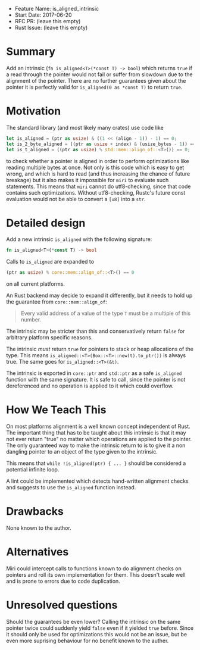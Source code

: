 - Feature Name: is_aligned_intrinsic
- Start Date: 2017-06-20
- RFC PR: (leave this empty)
- Rust Issue: (leave this empty)

# Summary
[summary]: #summary

Add an intrinsic (`fn is_aligned<T>(*const T) -> bool`) which returns `true` if
a read through the pointer would not fail or suffer from slowdown due to the
alignment of the pointer. There are no further guarantees given about the pointer
it is perfectly valid for `is_aligned(0 as *const T)` to return `true`.

# Motivation
[motivation]: #motivation

The standard library (and most likely many crates) use code like

```rust
let is_aligned = (ptr as usize) & ((1 << (align - 1)) - 1) == 0;
let is_2_byte_aligned = ((ptr as usize + index) & (usize_bytes - 1)) == 0;
let is_t_aligned = ((ptr as usize) % std::mem::align_of::<T>()) == 0;
```

to check whether a pointer is aligned in order to perform optimizations like
reading multiple bytes at once. Not only is this code which is easy to get
wrong, and which is hard to read (and thus increasing the chance of future breakage)
but it also makes it impossible for `miri` to evaluate such statements. This
means that `miri` cannot do utf8-checking, since that code contains such
optimizations. Without utf8-checking, Rustc's future const evaluation would not
be able to convert a `[u8]` into a `str`.

# Detailed design
[design]: #detailed-design

Add a new intrinsic `is_aligned` with the following signature:

```rust
fn is_aligned<T>(*const T) -> bool
```

Calls to `is_aligned` are expanded to

```rust
(ptr as usize) % core::mem::align_of::<T>() == 0
```

on all current platforms.

An Rust backend may decide to expand it differently, but it needs to hold up the
guarantee from `core::mem::align_of`:

> Every valid address of a value of the type `T` must be a multiple of this number.

The intrinsic may be stricter than this and conservatively return `false` for
arbitrary platform specific reasons.

The intrinsic *must* return `true` for pointers to stack or heap allocations
of the type. This means `is_aligned::<T>(Box::<T>::new(t).to_ptr())` is always
true. The same goes for `is_aligned::<T>(&t)`.

The intrinsic is exported in `core::ptr` and `std::ptr` as a safe `is_aligned`
function with the same signature. It is safe to call, since the pointer is
not dereferenced and no operation is applied to it which could overflow.

# How We Teach This
[how-we-teach-this]: #how-we-teach-this

On most platforms alignment is a well known concept independent of Rust. The
important thing that has to be taught about this intrinsic is that it may not
ever return "true" no matter which operations are applied to the pointer. The
only guaranteed way to make the intrinsic return to is to give it a non dangling
pointer to an object of the type given to the intrinsic.

This means that `while !is_aligned(ptr) { ... }` should be considered a
potential infinite loop.

A lint could be implemented which detects hand-written alignment checks and
suggests to use the `is_aligned` function instead. 

# Drawbacks
[drawbacks]: #drawbacks

None known to the author.

# Alternatives
[alternatives]: #alternatives

Miri could intercept calls to functions known to do alignment checks on pointers
and roll its own implementation for them. This doesn't scale well and is prone
to errors due to code duplication.

# Unresolved questions
[unresolved]: #unresolved-questions

Should the guarantees be even lower? Calling the intrinsic on the same pointer
twice could suddenly yield `false` even if it yielded `true` before. Since it
should only be used for optimizations this would not be an issue, but be even
more suprising behaviour for no benefit known to the auther.
